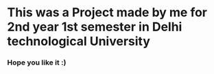 # This was a Project made by me for 2nd year 1st semester in **Delhi technological University**
### Hope you like it :)

